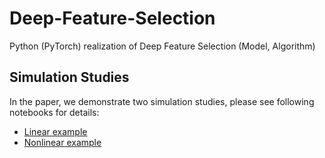 # Deep-Feature-Selection
Python (PyTorch) realization of Deep Feature Selection (Model, Algorithm)

## Simulation Studies
In the paper, we demonstrate two simulation studies, please see following notebooks for details:
* [Linear example](docs/notebooks/Linear_example.ipynb)
* [Nonlinear example](docs/notebooks/Nonlinear_example.ipynb)

